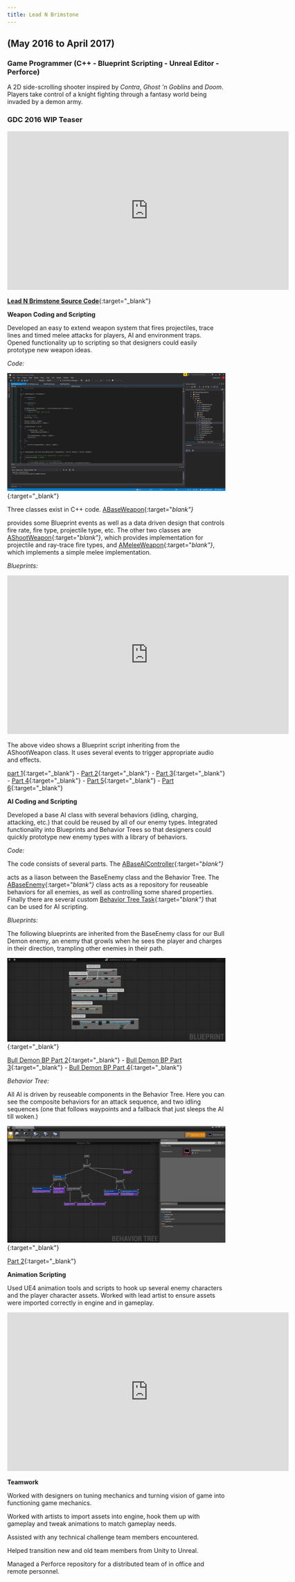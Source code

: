 ```yaml
---
title: Lead N Brimstone
---
```

## (May 2016 to April 2017)
### Game Programmer (C++ - Blueprint Scripting - Unreal Editor - Perforce)

A 2D side-scrolling shooter inspired by _Contra_, _Ghost 'n Goblins_ and _Doom_. Players take control of a knight fighting through a fantasy world being invaded by a demon army.

### GDC 2016 WIP Teaser
<iframe src="https://drive.google.com/file/d/0ByegvJ7suqvHRjFoTTNPbW5TM2c/preview" width="650" height="366" FrameBorder="0"></iframe>

[**Lead N Brimstone Source Code**](https://github.com/calebsmth54/LeadNBrimstone){:target="_blank"} 
<div style="display:none;">_</div>

**Weapon Coding and Scripting**

Developed an easy to extend weapon system that fires projectiles, trace lines and timed melee attacks for players, AI and environment traps. Opened functionality up to scripting so that designers could easily prototype new weapon ideas.


*Code:* 

[![Lead N Brimstone Code Sample](/assets/img/LnB/CodeSample.png)](/assets/img/LnB/CodeSample.png){:target="_blank"}
<div style="display:none;">_</div>

Three classes exist in C++ code. [ABaseWeapon](https://github.com/calebsmth54/LeadNBrimstone/blob/master/LnB/Source/LnB/Weapons/BaseWeapon.h){:target="_blank"}<div style="display:none;">_</div> provides some Blueprint events as well as a data driven design that controls fire rate, fire type, projectile type, etc. The other two classes are [AShootWeapon](https://github.com/calebsmth54/LeadNBrimstone/blob/master/LnB/Source/LnB/Weapons/ShootWeapon.h){:target="_blank"}<div style="display:none;">_</div>, which provides implementation for projectile and ray-trace fire types, and [AMeleeWeapon](https://github.com/calebsmth54/LeadNBrimstone/blob/master/LnB/Source/LnB/Weapons/MeleeWeapon.cpp){:target="_blank"}<div style="display:none;">_</div>, which implements a simple melee implementation.


*Blueprints:* 

<iframe src="https://drive.google.com/file/d/1YyE4jJCYvN8OunKgTcyOfLvUAG3G69vW/preview" width="650" height="366" FrameBorder="0"></iframe>

The above video shows a Blueprint script inheriting from the AShootWeapon class. It uses several events to trigger appropriate audio and effects.

[part 1](/assets/img/LnB/BPPreview1.png){:target="_blank"} -
[Part 2](/assets/img/LnB/BPPreview2.png){:target="_blank"} -
[Part 3](/assets/img/LnB/BPPreview3.png){:target="_blank"} -
[Part 4](/assets/img/LnB/BPPreview4.png){:target="_blank"} -
[Part 5](/assets/img/LnB/BPPreview5.png){:target="_blank"} -
[Part 6](/assets/img/LnB/BPPreview6.png){:target="_blank"} 
<div style="display:none;">_</div>


**AI Coding and Scripting**

Developed a base AI class with several behaviors (idling, charging, attacking, etc.) that could be reused by all of our enemy types. Integrated functionality into Blueprints and Behavior Trees so that designers could quickly prototype new enemy types with a library of behaviors.


*Code:*

The code consists of several parts. The [ABaseAIController](https://github.com/calebsmth54/LeadNBrimstone/blob/master/LnB/Source/LnB/AI/BaseAIController.h){:target="_blank"}<div style="display:none;">_</div> acts as a liason between the BaseEnemy class and the Behavior Tree. The [ABaseEnemy](https://github.com/calebsmth54/LeadNBrimstone/blob/master/LnB/Source/LnB/AI/BaseEnemy.h){:target="_blank"}<div style="display:none;">_</div> class acts as a repository for reuseable behaviors for all enemies, as well as controlling some shared properties. Finally there are several custom [Behavior Tree Task](https://github.com/calebsmth54/LeadNBrimstone/tree/master/LnB/Source/LnB/AI/Tasks){:target="_blank"}<div style="display:none;">_</div> that can be used for AI scripting.

*Blueprints:*

The following blueprints are inherited from the BaseEnemy class for our Bull Demon enemy, an enemy that growls when he sees the player and charges in their direction, trampling other enemies in their path.

[![Lead N Brimstone AI Blueprint Preview](/assets/img/LnB/AI_Blueprint0.PNG)](/assets/img/LnB/AI_Blueprint0.PNG){:target="_blank"}
<div style="display:none;">_</div>

[Bull Demon BP Part 2](/assets/img/LnB/AI_Blueprint1.png){:target="_blank"} -
[Bull Demon BP Part 3](/assets/img/LnB/AI_Blueprint2.png){:target="_blank"} -
[Bull Demon BP Part 4](/assets/img/LnB/AI_Blueprint3.png){:target="_blank"}
<div style="display:none;">_</div>

*Behavior Tree:*

All AI is driven by reuseable components in the Behavior Tree. Here you can see the composite behaviors for an attack sequence, and two idling sequences (one that follows waypoints and a fallback that just sleeps the AI till woken.)

[![Lead N Brimstone AI Behavior Tree Preview](/assets/img/LnB/AI_BT1.png)](/assets/img/LnB/AI_BT1.png){:target="_blank"}
<div style="display:none;">_</div>

[Part 2](/assets/img/LnB/AI_BT2.png){:target="_blank"}
<div style="display:none;">_</div>


**Animation Scripting**

Used UE4 animation tools and scripts to hook up several enemy characters and the player character assets. Worked with lead artist to ensure assets were imported correctly in engine and in gameplay.

<iframe src="https://drive.google.com/file/d/1yjPYCPkHi7sypdSA7rYtcmbvT3H-oTai/preview" width="650" height="366" FrameBorder="0"></iframe>
<div style="display:none;">_</div>

**Teamwork**

Worked with designers on tuning mechanics and turning vision of game into functioning game mechanics.

Worked with artists to import assets into engine, hook them up with gameplay and tweak animations to match gameplay needs.

Assisted with any technical challenge team members encountered.

Helped transition new and old team members from Unity to Unreal.

Managed a Perforce repository for a distributed team of in office and remote personnel.